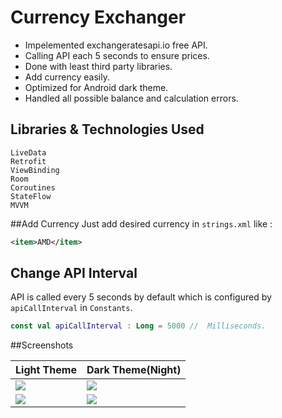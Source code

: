 # Currency Exchanger
- Impelemented exchangeratesapi.io free API.
- Calling API each 5 seconds to ensure prices.
- Done with least third party libraries.
- Add currency easily.
- Optimized for Android dark theme.
- Handled all possible balance and calculation errors.
## Libraries & Technologies Used
	LiveData
	Retrofit
	ViewBinding
	Room
	Coroutines
	StateFlow
	MVVM
##Add Currency
Just add desired currency in `strings.xml` like :
```xml
<item>AMD</item>
```
## Change API Interval
API is called every 5 seconds by default which is configured by `apiCallInterval` in `Constants`.
```kotlin
const val apiCallInterval : Long = 5000 //  Milliseconds.
```
##Screenshots

| Light Theme|Dark Theme(Night)|
| ------------ | ------------ |
|![](https://i.ibb.co/BPJbyhT/1.png)  |  ![](https://i.ibb.co/tsqRYhq/dark-1.png)|
|![](https://i.ibb.co/zHp76GH/2.png) |  ![](https://i.ibb.co/HCm0kmH/dark-2.png)|
